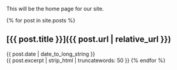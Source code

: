 This will be the home page for our site.

{% for post in site.posts %}
## [{{ post.title }}]({{ post.url | relative_url }})  
{{ post.date | date_to_long_string }}  
{{ post.excerpt | strip_html | truncatewords: 50 }}
{% endfor %}
